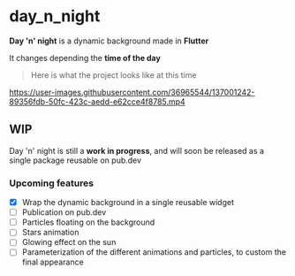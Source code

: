 # day_n_night

**Day 'n' night** is a dynamic background made in **Flutter**

It changes depending the **time of the day**

> Here is what the project looks like at this time

https://user-images.githubusercontent.com/36965544/137001242-89356fdb-50fc-423c-aedd-e62cce4f8785.mp4

## WIP

Day 'n' night is still a **work in progress**, and will soon be released as a single package reusable on pub.dev

### Upcoming features

 - [x] Wrap the dynamic background in a single reusable widget
 - [ ] Publication on pub.dev
 - [ ] Particles floating on the background
 - [ ] Stars animation
 - [ ] Glowing effect on the sun
 - [ ] Parameterization of the different animations and particles, to custom the final appearance
